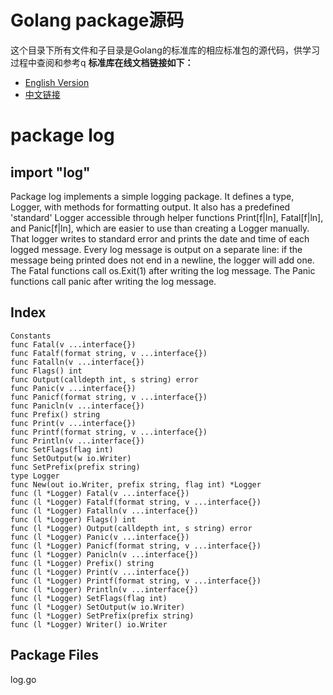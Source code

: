 # Golang package源码
这个目录下所有文件和子目录是Golang的标准库的相应标准包的源代码，供学习过程中查阅和参考q 
**标准库在线文档链接如下：**  
- [English Version](https://godoc.org/)
- [中文链接](http://docscn.studygolang.com/pkg/)
  
# package log
## import "log"

Package log implements a simple logging package. It defines a type, Logger, with methods for formatting output. It also has a predefined 'standard' Logger accessible through helper functions Print[f|ln], Fatal[f|ln], and Panic[f|ln], which are easier to use than creating a Logger manually. That logger writes to standard error and prints the date and time of each logged message. Every log message is output on a separate line: if the message being printed does not end in a newline, the logger will add one. The Fatal functions call os.Exit(1) after writing the log message. The Panic functions call panic after writing the log message.

## Index
```
Constants
func Fatal(v ...interface{})
func Fatalf(format string, v ...interface{})
func Fatalln(v ...interface{})
func Flags() int
func Output(calldepth int, s string) error
func Panic(v ...interface{})
func Panicf(format string, v ...interface{})
func Panicln(v ...interface{})
func Prefix() string
func Print(v ...interface{})
func Printf(format string, v ...interface{})
func Println(v ...interface{})
func SetFlags(flag int)
func SetOutput(w io.Writer)
func SetPrefix(prefix string)
type Logger
func New(out io.Writer, prefix string, flag int) *Logger
func (l *Logger) Fatal(v ...interface{})
func (l *Logger) Fatalf(format string, v ...interface{})
func (l *Logger) Fatalln(v ...interface{})
func (l *Logger) Flags() int
func (l *Logger) Output(calldepth int, s string) error
func (l *Logger) Panic(v ...interface{})
func (l *Logger) Panicf(format string, v ...interface{})
func (l *Logger) Panicln(v ...interface{})
func (l *Logger) Prefix() string
func (l *Logger) Print(v ...interface{})
func (l *Logger) Printf(format string, v ...interface{})
func (l *Logger) Println(v ...interface{})
func (l *Logger) SetFlags(flag int)
func (l *Logger) SetOutput(w io.Writer)
func (l *Logger) SetPrefix(prefix string)
func (l *Logger) Writer() io.Writer
```
## Package Files

log.go

